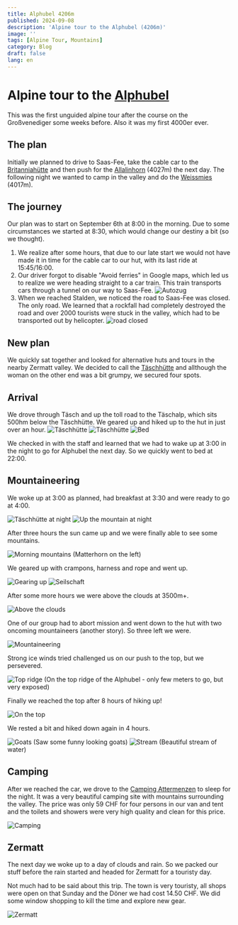 ```yaml
---
title: Alphubel 4206m
published: 2024-09-08
description: 'Alpine tour to the Alphubel (4206m)'
image: ''
tags: [Alpine Tour, Mountains]
category: Blog
draft: false
lang: en
---
```


# Alpine tour to the [Alphubel](https://www.sac-cas.ch/de/huetten-und-touren/sac-tourenportal/alphubel-7757/hochtouren/von-der-taeschhuette-sac-ueber-den-suedost-grat-eisnase-647/)

This was the first unguided alpine tour after the course on the Großvenediger some weeks before.
Also it was my first 4000er ever.

## The plan

Initially we planned to drive to Saas-Fee, take the cable car to the [Britanniahütte](https://britannia.ch/) and then push for the [Allalinhorn](https://www.sac-cas.ch/de/huetten-und-touren/sac-tourenportal/allalinhorn-7755/hochtouren/von-der-britanniahuette-vollstaendiger-ene-grat-hohlaubgrat-1195/) (4027m) the next day. The following night we wanted to camp in the valley and do the [Weissmies](https://www.sac-cas.ch/de/huetten-und-touren/sac-tourenportal/weissmies-2192/hochtouren/) (4017m).

## The journey

Our plan was to start on September 6th at 8:00 in the morning. Due to some circumstances we started at 8:30, which would change our destiny a bit (so we thought).

1. We realize after some hours, that due to our late start we would not have made it in time for the cable car to our hut, with its last ride at 15:45/16:00.
2. Our driver forgot to disable "Avoid ferries" in Google maps, which led us to realize we were heading straight to a car train. This train transports cars through a tunnel on our way to Saas-Fee. ![Autozug](src/assets/images/alphubel/autozug.jpg)
3. When we reached Stalden, we noticed the road to Saas-Fee was closed. The only road. We learned that a rockfall had completely destroyed the road and over 2000 tourists were stuck in the valley, which had to be transported out by helicopter. ![road closed](src/assets/images/alphubel/road_closed.jpg)

## New plan

We quickly sat together and looked for alternative huts and tours in the nearby Zermatt valley.
We decided to call the [Täschhütte](https://www.taeschhuette.ch/huette) and allthough the woman on the other end was a bit grumpy, we secured four spots.

## Arrival

We drove through Täsch and up the toll road to the Täschalp, which sits 500hm below the Täschhütte.
We geared up and hiked up to the hut in just over an hour.
![Täschhütte](src/assets/images/alphubel/taeschhuette.jpg)
![Täschhütte](src/assets/images/alphubel/taeschhuette_ingo.jpg)
![Bed](src/assets/images/alphubel/taeschhuette_bed.jpg)

We checked in with the staff and learned that we had to wake up at 3:00 in the night to go for Alphubel the next day. So we quickly went to bed at 22:00.

## Mountaineering

We woke up at 3:00 as planned, had breakfast at 3:30 and were ready to go at 4:00.

![Täschhütte at night](src/assets/images/alphubel/taeschhuette_night.jpg)
![Up the mountain at night](src/assets/images/alphubel/night.jpg)

After three hours the sun came up and we were finally able to see some mountains.

![Morning mountains](src/assets/images/alphubel/morning.jpg) (Matterhorn on the left)

We geared up with crampons, harness and rope and went up.

![Gearing up](src/assets/images/alphubel/gearing_up.jpg)
![Seilschaft](src/assets/images/alphubel/seilschaft.jpg)

After some more hours we were above the clouds at 3500m+.

![Above the clouds](src/assets/images/alphubel/above_clouds.jpg)

One of our group had to abort mission and went down to the hut with two oncoming mountaineers (another story).
So three left we were.

![Mountaineering](src/assets/images/alphubel/up1.jpg)

Strong ice winds tried challenged us on our push to the top, but we persevered.

![Top ridge](src/assets/images/alphubel/top_ridge.jpg)
(On the top ridge of the Alphubel - only few meters to go, but very exposed)

Finally we reached the top after 8 hours of hiking up!

![On the top](src/assets/images/alphubel/top.jpg)

We rested a bit and hiked down again in 4 hours.

![Goats](src/assets/images/alphubel/goats.jpg)
(Saw some funny looking goats)
![Stream](src/assets/images/alphubel/stream.jpg)
(Beautiful stream of water)

## Camping

After we reached the car, we drove to the [Camping Attermenzen](https://www.campingranda.ch/deu/) to sleep for the night.
It was a very beautiful camping site with mountains surrounding the valley. The price was only 59 CHF for four persons in our van and tent and the toilets and showers were very high quality and clean for this price.

![Camping](src/assets/images/alphubel/camping.jpg)

## Zermatt

The next day we woke up to a day of clouds and rain. So we packed our stuff before the rain started and headed for Zermatt for a touristy day.

Not much had to be said about this trip. The town is very touristy, all shops were open on that Sunday and the Döner we had cost 14.50 CHF. We did some window shopping to kill the time and explore new gear.

![Zermatt](src/assets/images/alphubel/zermatt.jpg)
